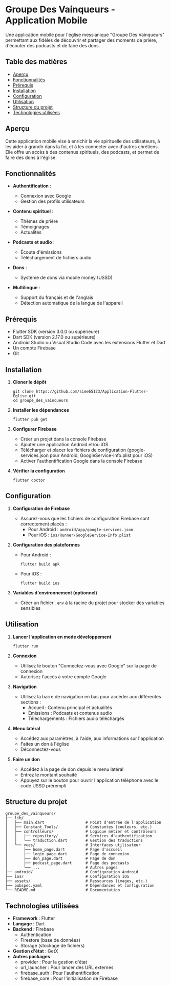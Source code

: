# Groupe Des Vainqueurs - Application Mobile

Une application mobile pour l'église messianique "Groupe Des Vainqueurs" permettant aux fidèles de découvrir et partager des moments de prière, d'écouter des podcasts et de faire des dons.

## Table des matières

- [Aperçu](#aperçu)
- [Fonctionnalités](#fonctionnalités)
- [Prérequis](#prérequis)
- [Installation](#installation)
- [Configuration](#configuration)
- [Utilisation](#utilisation)
- [Structure du projet](#structure-du-projet)
- [Technologies utilisées](#technologies-utilisées)

## Aperçu

Cette application mobile vise à enrichir la vie spirituelle des utilisateurs, à les aider à grandir dans la foi, et à les connecter avec d'autres chrétiens. Elle offre un accès à des contenus spirituels, des podcasts, et permet de faire des dons à l'église.

## Fonctionnalités

- **Authentification** :
  - Connexion avec Google
  - Gestion des profils utilisateurs

- **Contenu spirituel** :
  - Thèmes de prière
  - Témoignages
  - Actualités

- **Podcasts et audio** :
  - Écoute d'émissions
  - Téléchargement de fichiers audio

- **Dons** :
  - Système de dons via mobile money (USSD)

- **Multilingue** :
  - Support du français et de l'anglais
  - Détection automatique de la langue de l'appareil

## Prérequis

- Flutter SDK (version 3.0.0 ou supérieure)
- Dart SDK (version 2.17.0 ou supérieure)
- Android Studio ou Visual Studio Code avec les extensions Flutter et Dart
- Un compte Firebase
- Git

## Installation

1. **Cloner le dépôt**
   ```
   git clone https://github.com/sime65123/Application-Flutter-Eglise.git
   cd groupe_des_vainqueurs
   ```

2. **Installer les dépendances**
   ```
   flutter pub get
   ```

3. **Configurer Firebase**
   - Créer un projet dans la console Firebase
   - Ajouter une application Android et/ou iOS
   - Télécharger et placer les fichiers de configuration (google-services.json pour Android, GoogleService-Info.plist pour iOS)
   - Activer l'authentification Google dans la console Firebase

4. **Vérifier la configuration**
   ```
   flutter doctor
   ```

## Configuration

1. **Configuration de Firebase**
   - Assurez-vous que les fichiers de configuration Firebase sont correctement placés :
     - Pour Android : `android/app/google-services.json`
     - Pour iOS : `ios/Runner/GoogleService-Info.plist`

2. **Configuration des plateformes**
   - Pour Android :
     ```
     flutter build apk
     ```
   - Pour iOS :
     ```
     flutter build ios
     ```

3. **Variables d'environnement (optionnel)**
   - Créer un fichier `.env` à la racine du projet pour stocker des variables sensibles

## Utilisation

1. **Lancer l'application en mode développement**
   ```
   flutter run
   ```

2. **Connexion**
   - Utilisez le bouton "Connectez-vous avec Google" sur la page de connexion
   - Autorisez l'accès à votre compte Google

3. **Navigation**
   - Utilisez la barre de navigation en bas pour accéder aux différentes sections :
     - Accueil : Contenu principal et actualités
     - Émissions : Podcasts et contenus audio
     - Téléchargements : Fichiers audio téléchargés

4. **Menu latéral**
   - Accédez aux paramètres, à l'aide, aux informations sur l'application
   - Faites un don à l'église
   - Déconnectez-vous

5. **Faire un don**
   - Accédez à la page de don depuis le menu latéral
   - Entrez le montant souhaité
   - Appuyez sur le bouton pour ouvrir l'application téléphone avec le code USSD prérempli

## Structure du projet

```
groupe_des_vainqueurs/
├── lib/
│   ├── main.dart                  # Point d'entrée de l'application
│   ├── Constant_Tools/            # Constantes (couleurs, etc.)
│   ├── controlleurs/              # Logique métier et contrôleurs
│   │   ├── repository/            # Services d'authentification
│   │   └── traduction.dart        # Gestion des traductions
│   └── vues/                      # Interfaces utilisateur
│       ├── home_page.dart         # Page d'accueil
│       ├── login_page.dart        # Page de connexion
│       ├── don_page.dart          # Page de don
│       ├── podcast_page.dart      # Page des podcasts
│       └── ...                    # Autres pages
├── android/                       # Configuration Android
├── ios/                           # Configuration iOS
├── assets/                        # Ressources (images, etc.)
├── pubspec.yaml                   # Dépendances et configuration
└── README.md                      # Documentation
```

## Technologies utilisées

- **Framework** : Flutter
- **Langage** : Dart
- **Backend** : Firebase
  - Authentication
  - Firestore (base de données)
  - Storage (stockage de fichiers)
- **Gestion d'état** : GetX
- **Autres packages** :
  - provider : Pour la gestion d'état
  - url_launcher : Pour lancer des URL externes
  - firebase_auth : Pour l'authentification
  - firebase_core : Pour l'initialisation de Firebase
